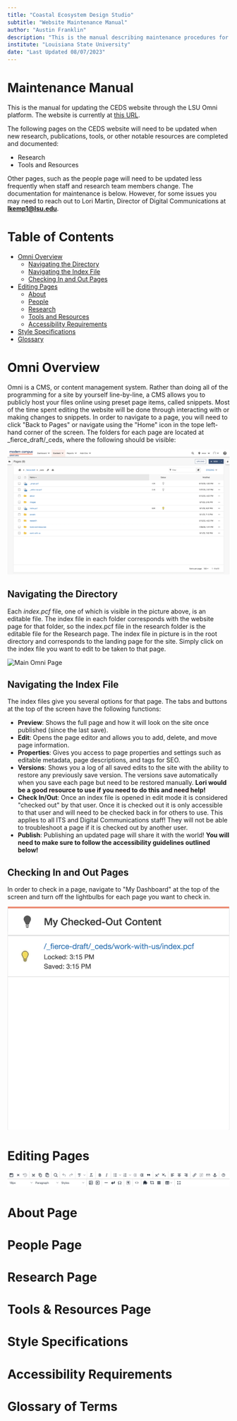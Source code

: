 ```yaml
---
title: "Coastal Ecosystem Design Studio"
subtitle: "Website Maintenance Manual"
author: "Austin Franklin"
description: "This is the manual describing maintenance procedures for the CEDS website located at https://lsu.edu/ceds"
institute: "Louisiana State University"
date: "Last Updated 08/07/2023"
---
```


# Maintenance Manual

This is the manual for updating the CEDS website through the LSU Omni platform. The website is currently at [this URL](https://lsu.edu/_fierce-draft/_ceds/index.php).

The following pages on the CEDS website will need to be updated when new research, publications, tools, or other notable resources are completed and documented:
  - Research
  - Tools and Resources

Other pages, such as the people page will need to be updated less frequently when staff and research team members change. The documentation for maintenance is below. However, for some issues you may need to reach out to Lori Martin, Director of Digital Communications at **lkemp1@lsu.edu**.

# Table of Contents
  - [Omni Overview](#omni-overview)
    - [Navigating the Directory](#navigating-the-directory)
    - [Navigating the Index File](#navigating-the-index-file)
    - [Checking In and Out Pages](#checking-in-and-out-pages)
  - [Editing Pages](#editing-pages)
    - [About](#about-page)
    - [People](#people-page)
    - [Research](#research-page)
    - [Tools and Resources](#tools--resources-page)
    - [Accessibility Requirements](#accessibility-requirements)
  - [Style Specifications](#style-specifications)
  - [Glossary](#glossary-of-terms)

# Omni Overview

Omni is a CMS, or content management system. Rather than doing all of the programming for a site by yourself line-by-line, a CMS allows you to publicly host your files online using preset page items, called snippets. Most of the time spent editing the website will be done through interacting with or making changes to snippets. In order to navigate to a page, you will need to click "Back to Pages" or navigate using the "Home" icon in the tope left-hand corner of the screen. The folders for each page are located at _fierce_draft/_ceds, where the following should be visible:

<!-- photo -->
![Omni File Structure](/photos/omni-structure.png)

## Navigating the Directory

Each *index.pcf* file, one of which is visible in the picture above, is an editable file. The index file in each folder corresponds with the website page for that folder, so the index.pcf file in the research folder is the editable file for the Research page. The index file in picture is in the root directory and corresponds to the landing page for the site. Simply click on the index file you want to edit to be taken to that page.

<!-- photo -->
![Main Omni Page](/photos/omni-main.png)

## Navigating the Index File

The index files give you several options for that page. The tabs and buttons at the top of the screen have the following functions:
  - **Preview**: Shows the full page and how it will look on the site once published (since the last save).
  - **Edit**: Opens the page editor and allows you to add, delete, and move page information.
  - **Properties**: Gives you access to page properties and settings such as editable metadata, page descriptions, and tags for SEO.
  - **Versions**: Shows you a log of all saved edits to the site with the ability to restore any previously save version. The versions save automatically when you save each page but need to be restored manually. **Lori would be a good resource to use if you need to do this and need help!**
  - **Check In/Out**: Once an index file is opened in edit mode it is considered "checked out" by that user. Once it is checked out it is only accessible to that user and will need to be checked back in for others to use. This applies to all ITS and Digital Communications staff! They will not be able to troubleshoot a page if it is checked out by another user.
  - **Publish**: Publishing an updated page will share it with the world! **You will need to make sure to follow the accessibility guidelines outlined below!**

## Checking In and Out Pages

In order to check in a page, navigate to "My Dashboard" at the top of the screen and turn off the lightbulbs for each page you want to check in.

<!-- photo -->
![Omni Check in-out Procedure](/photos/omni-check-out.png)

# Editing Pages



<!-- photo -->
![Editing Functions](/photos/omni-edit.png)

# About Page



# People Page



# Research Page



# Tools & Resources Page



# Style Specifications



# Accessibility Requirements



# Glossary of Terms

